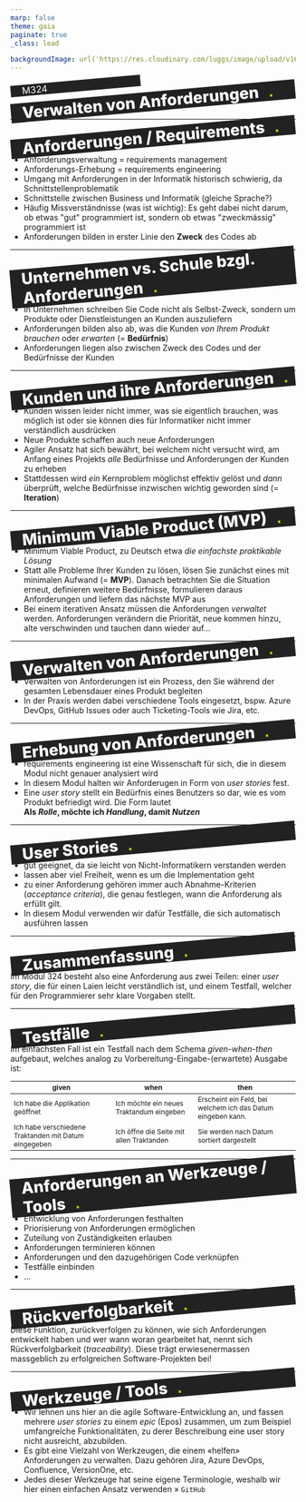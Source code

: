 ```yaml
---
marp: false
theme: gaia
paginate: true
_class: lead

backgroundImage: url('https://res.cloudinary.com/luggs/image/upload/v1634832661/GBS/bg1.png')
---
```


<!-- _backgroundImage: url('https://res.cloudinary.com/luggs/image/upload/v1622877578/GBS/gbs.jpg') 
_color: black;

_footer: ""
_paginate: false
-->

<style scoped>
h1 {
    background-color: #222;
    margin: 0;
    padding: 0 10px 0 20px;
    font-weight: 800;
    transform: rotate(-5deg);
    color: #fff;
    text-align: left;
}

h1::after {
    font-family: Arial, Helvetica, sans-serif;
    bottom: 0;
    color: #CCCC00;
    content: '.';
    position: absolute;
    margin-left: 25px;
    transform: translate(-100%, 0);
}

h3 {
    background-color: #222;
    margin: 0;
    padding: 0 10px 0 20px;
    font-weight: 400;
    transform: rotate(-5deg);
    color: #fff;
    text-align: left;
    width: 200px;
}

a {
    color: #fff;
    text-decoration: none;
}


</style>

### M324

# Verwalten von Anforderungen

---

# Anforderungen / Requirements

- Anforderungsverwaltung = requirements management
- Anforderungs-Erhebung = requirements engineering
- Umgang mit Anforderungen in der Informatik historisch schwierig, da Schnittstellenproblematik
- Schnittstelle zwischen Business und Informatik (gleiche Sprache?)
- Häufig Missverständnisse (was ist wichtig): Es geht dabei nicht darum, ob etwas "gut" programmiert ist, sondern ob etwas "zweckmässig" programmiert ist
- Anforderungen bilden in erster Linie den **Zweck** des Codes ab

---

# Unternehmen vs. Schule bzgl. Anforderungen

- In Unternehmen schreiben Sie Code nicht als Selbst-Zweck, sondern um Produkte oder Dienstleistungen an Kunden auszuliefern
- Anforderungen bilden also ab, was die Kunden *von Ihrem Produkt brauchen* oder *erwarten* (= **Bedürfnis**)
- Anforderungen liegen also zwischen Zweck des Codes und der Bedürfnisse der Kunden

---

# Kunden und ihre Anforderungen

- Kunden wissen leider nicht immer, was sie eigentlich brauchen, was möglich ist oder sie können dies für Informatiker nicht immer verständlich ausdrücken
- Neue Produkte schaffen auch neue Anforderungen
- Agiler Ansatz hat sich bewährt, bei welchem nicht versucht wird, am Anfang eines Projekts *alle* Bedürfnisse und Anforderungen der Kunden zu erheben
- Stattdessen wird *ein* Kernproblem möglichst effektiv gelöst und *dann* überprüft, welche Bedürfnisse inzwischen wichtig geworden sind (= **Iteration**) 

---

# Minimum Viable Product (MVP)

- Minimum Viable Product, zu Deutsch etwa *die einfachste praktikable Lösung*
- Statt alle Probleme Ihrer Kunden zu lösen, lösen Sie zunächst eines mit minimalen Aufwand (= **MVP**). Danach betrachten Sie die Situation erneut, definieren weitere Bedürfnisse, formulieren daraus Anforderungen und liefern das nächste MVP aus
- Bei einem iterativen Ansatz müssen die Anforderungen *verwaltet* werden. Anforderungen verändern die Priorität, neue kommen hinzu, alte verschwinden und tauchen dann wieder auf...

---

# Verwalten von Anforderungen

- Verwalten von Anforderungen ist ein Prozess, den Sie während der gesamten Lebensdauer eines Produkt begleiten
- In der Praxis werden dabei verschiedene Tools eingesetzt, bspw. Azure DevOps, GitHub Issues oder auch Ticketing-Tools wie Jira, etc.

---

# Erhebung von Anforderungen

- requirements engineering ist eine Wissenschaft für sich, die in diesem Modul nicht genauer analysiert wird
- In diesem Modul halten wir Anforderugen in Form von *user stories* fest. 
- Eine *user story* stellt ein Bedürfnis eines Benutzers so dar, wie es vom Produkt befriedigt wird. Die Form lautet <br> **Als *Rolle*, möchte ich *Handlung*, damit *Nutzen***

---

# User Stories

- gut geeignet, da sie leicht von Nicht-Informatikern verstanden werden
- lassen aber viel Freiheit, wenn es um die Implementation geht
- zu einer Anforderung gehören immer auch Abnahme-Kriterien (*acceptance criteria*), die genau festlegen, wann die Anforderung als erfüllt gilt.
- In diesem Modul verwenden wir dafür Testfälle, die sich automatisch ausführen lassen

---

# Zusammenfassung

Im Modul 324 besteht also eine Anforderung aus zwei Teilen: einer *user story*, die für einen Laien leicht verständlich ist, und einem Testfall, welcher für den Programmierer sehr klare Vorgaben stellt.


---

# Testfälle

Im einfachsten Fall ist ein Testfall nach dem Schema *given-when-then* aufgebaut, welches analog zu Vorbereitung-Eingabe-(erwartete) Ausgabe ist:

<style>
    table {
        font-size:85%;
    }
</style>

| given | when | then |
|------|-------------|--|
| Ich habe die Applikation geöffnet | Ich möchte ein neues Traktandum eingeben | Erscheint ein Feld, bei welchem ich das Datum eingeben kann.
| Ich habe verschiedene Traktanden mit Datum eingegeben | Ich öffne die Seite mit allen Traktanden | Sie werden nach Datum sortiert dargestellt

---

# Anforderungen an Werkzeuge / Tools

- Entwicklung von Anforderungen festhalten
- Priorisierung von Anforderungen ermöglichen
- Zuteilung von Zuständigkeiten erlauben
- Anforderungen terminieren können
- Anforderungen und den dazugehörigen Code verknüpfen
- Testfälle einbinden
- ...


---

# Rückverfolgbarkeit

Diese Funktion, zurückverfolgen zu können, wie sich Anforderungen entwickelt haben und wer wann woran gearbeitet hat, nennt sich Rückverfolgbarkeit (*traceability*). Diese trägt erwiesenermassen massgeblich zu erfolgreichen Software-Projekten bei!

---

# Werkzeuge / Tools

- Wir lehnen uns hier an die agile Software-Entwicklung an, und fassen mehrere *user stories* zu einem *epic* (Epos) zusammen, um zum Beispiel umfangreiche Funktionalitäten, zu derer Beschreibung eine user story nicht ausreicht, abzubilden.
- Es gibt eine Vielzahl von Werkzeugen, die einem «helfen» Anforderungen zu verwalten. Dazu gehören Jira, Azure DevOps, Confluence, VersionOne, etc.
- Jedes dieser Werkzeuge hat seine eigene Terminologie, weshalb wir hier einen einfachen Ansatz verwenden &raquo; `GitHub`




